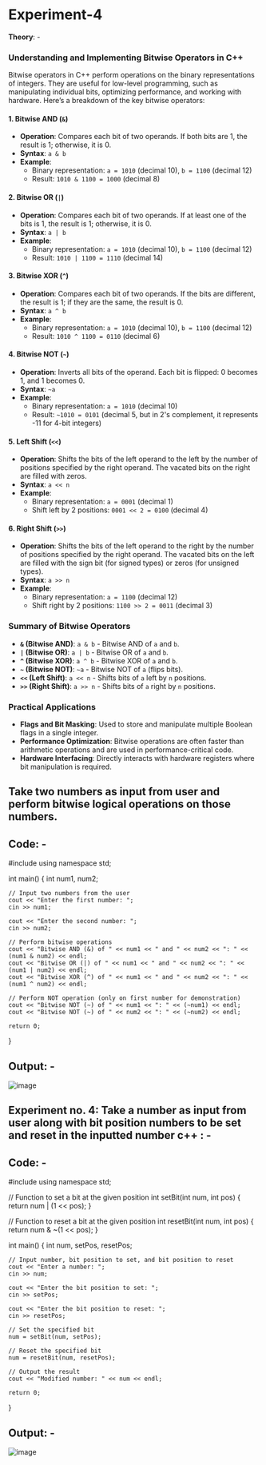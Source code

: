 # Experiment-4
**Theory**: - 
### Understanding and Implementing Bitwise Operators in C++

Bitwise operators in C++ perform operations on the binary representations of integers. They are useful for low-level programming, such as manipulating individual bits, optimizing performance, and working with hardware. Here’s a breakdown of the key bitwise operators:

#### 1. **Bitwise AND (`&`)**
- **Operation**: Compares each bit of two operands. If both bits are 1, the result is 1; otherwise, it is 0.
- **Syntax**: `a & b`
- **Example**:
  - Binary representation: `a = 1010` (decimal 10), `b = 1100` (decimal 12)
  - Result: `1010 & 1100 = 1000` (decimal 8)

#### 2. **Bitwise OR (`|`)**
- **Operation**: Compares each bit of two operands. If at least one of the bits is 1, the result is 1; otherwise, it is 0.
- **Syntax**: `a | b`
- **Example**:
  - Binary representation: `a = 1010` (decimal 10), `b = 1100` (decimal 12)
  - Result: `1010 | 1100 = 1110` (decimal 14)

#### 3. **Bitwise XOR (`^`)**
- **Operation**: Compares each bit of two operands. If the bits are different, the result is 1; if they are the same, the result is 0.
- **Syntax**: `a ^ b`
- **Example**:
  - Binary representation: `a = 1010` (decimal 10), `b = 1100` (decimal 12)
  - Result: `1010 ^ 1100 = 0110` (decimal 6)

#### 4. **Bitwise NOT (`~`)**
- **Operation**: Inverts all bits of the operand. Each bit is flipped: 0 becomes 1, and 1 becomes 0.
- **Syntax**: `~a`
- **Example**:
  - Binary representation: `a = 1010` (decimal 10)
  - Result: `~1010 = 0101` (decimal 5, but in 2's complement, it represents -11 for 4-bit integers)

#### 5. **Left Shift (`<<`)**
- **Operation**: Shifts the bits of the left operand to the left by the number of positions specified by the right operand. The vacated bits on the right are filled with zeros.
- **Syntax**: `a << n`
- **Example**:
  - Binary representation: `a = 0001` (decimal 1)
  - Shift left by 2 positions: `0001 << 2 = 0100` (decimal 4)

#### 6. **Right Shift (`>>`)**
- **Operation**: Shifts the bits of the left operand to the right by the number of positions specified by the right operand. The vacated bits on the left are filled with the sign bit (for signed types) or zeros (for unsigned types).
- **Syntax**: `a >> n`
- **Example**:
  - Binary representation: `a = 1100` (decimal 12)
  - Shift right by 2 positions: `1100 >> 2 = 0011` (decimal 3)

### Summary of Bitwise Operators

- **`&` (Bitwise AND)**: `a & b` - Bitwise AND of `a` and `b`.
- **`|` (Bitwise OR)**: `a | b` - Bitwise OR of `a` and `b`.
- **`^` (Bitwise XOR)**: `a ^ b` - Bitwise XOR of `a` and `b`.
- **`~` (Bitwise NOT)**: `~a` - Bitwise NOT of `a` (flips bits).
- **`<<` (Left Shift)**: `a << n` - Shifts bits of `a` left by `n` positions.
- **`>>` (Right Shift)**: `a >> n` - Shifts bits of `a` right by `n` positions.

### Practical Applications

- **Flags and Bit Masking**: Used to store and manipulate multiple Boolean flags in a single integer.
- **Performance Optimization**: Bitwise operations are often faster than arithmetic operations and are used in performance-critical code.
- **Hardware Interfacing**: Directly interacts with hardware registers where bit manipulation is required.


## Take two numbers as input from user and perform bitwise logical operations on those numbers.
## Code: - 
#include <iostream>
using namespace std;

int main() {
    int num1, num2;

    // Input two numbers from the user
    cout << "Enter the first number: ";
    cin >> num1;

    cout << "Enter the second number: ";
    cin >> num2;

    // Perform bitwise operations
    cout << "Bitwise AND (&) of " << num1 << " and " << num2 << ": " << (num1 & num2) << endl;
    cout << "Bitwise OR (|) of " << num1 << " and " << num2 << ": " << (num1 | num2) << endl;
    cout << "Bitwise XOR (^) of " << num1 << " and " << num2 << ": " << (num1 ^ num2) << endl;

    // Perform NOT operation (only on first number for demonstration)
    cout << "Bitwise NOT (~) of " << num1 << ": " << (~num1) << endl;
    cout << "Bitwise NOT (~) of " << num2 << ": " << (~num2) << endl;

    return 0;
}

## Output: - 
![image](https://github.com/user-attachments/assets/f4247852-750e-4404-9861-d9ae9089bc13)



## Experiment no. 4: Take a number as input from user along with bit position numbers to be set and reset in the inputted number  c++ : - 



## Code: - 
#include <iostream>
using namespace std;

// Function to set a bit at the given position
int setBit(int num, int pos) {
    return num | (1 << pos);
}

// Function to reset a bit at the given position
int resetBit(int num, int pos) {
    return num & ~(1 << pos);
}

int main() {
    int num, setPos, resetPos;

    // Input number, bit position to set, and bit position to reset
    cout << "Enter a number: ";
    cin >> num;

    cout << "Enter the bit position to set: ";
    cin >> setPos;

    cout << "Enter the bit position to reset: ";
    cin >> resetPos;

    // Set the specified bit
    num = setBit(num, setPos);

    // Reset the specified bit
    num = resetBit(num, resetPos);

    // Output the result
    cout << "Modified number: " << num << endl;

    return 0;
}


## Output: - 
![image](https://github.com/user-attachments/assets/46d0b99d-ecc4-4afd-afa6-fa5c85fda5c7)



